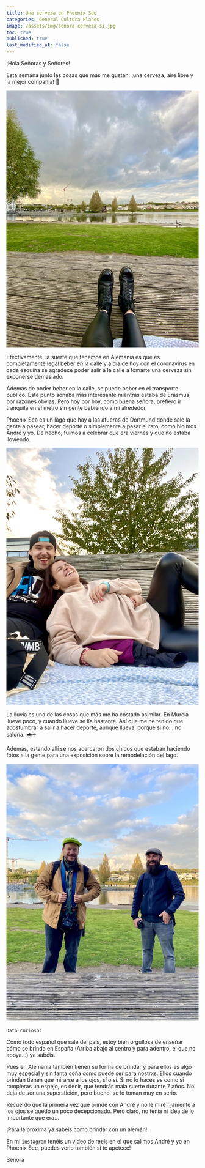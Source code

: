 ```yaml
---
title: Una cerveza en Phoenix See
categories: General Cultura Planes
image: /assets/img/senora-cerveza-si.jpg
toc: true
published: true
last_modified_at: false
---
```


¡Hola Señoras y Señores!


Esta semana junto las cosas que más me gustan: ¡una cerveza, aire libre y la mejor compañía! 🍻

![Relax](/assets/img/sea-pies.jpg)

Efectivamente, la suerte que tenemos en Alemania es que es completamente legal beber en la calle y a día de hoy con el coronavirus en cada esquina se agradece poder salir a la calle a tomarte una cerveza sin exponerse demasiado. 

Además de poder beber en la calle, se puede beber en el transporte público. Este punto sonaba más interesante mientras estaba de Erasmus, por razones obvias. Pero hoy por hoy, como buena señora, prefiero ir tranquila en el metro sin gente bebiendo a mi alrededor.  

Phoenix Sea es un lago que hay a las afueras de Dortmund donde sale la gente a pasear, hacer deporte o simplemente a pasar el rato, como hicimos André y yo. De hecho, fuimos a celebrar que era viernes y que no estaba lloviendo. 

![fun](/assets/img/andre-maria.jpg) 

La lluvia es una de las cosas que más me ha costado asimilar. En Murcia llueve poco, y cuando llueve se lía bastante. Así que me he tenido que acostumbrar a salir a hacer deporte, aunque llueva, porque si no… no saldría. 🌧☂

Además, estando allí se nos acercaron dos chicos que estaban haciendo fotos a la gente para una exposición sobre la remodelación del lago. 

![Fotografos](/assets/img/sea-fotografos.jpg)

`Dato curioso:`

Como todo español que sale del país, estoy bien orgullosa de enseñar cómo se brinda en España (Arriba abajo al centro y para adentro, el que no apoya…) ya sabéis. 

Pues en Alemania también tienen su forma de brindar y para ellos es algo muy especial y sin tanta coña como puede ser para nostrxs. Ellos cuando brindan tienen que mirarse a los ojos, sí o sí. Si no lo haces es como si rompieras un espejo, es decir, que tendrás mala suerte durante 7 años. No deja de ser una superstición, pero bueno, se lo toman muy en serio.


Recuerdo que la primera vez que brindé con André y no le miré fijamente a los ojos se quedó un poco decepcionado. Pero claro, no tenía ni idea de lo importante que era… 


¡Para la próxima ya sabéis como brindar con un alemán! 


En mi `instagram` tenéis un video de reels en el que salimos André y yo en Phoenix See, puedes verlo también si te apetece! 


Señora 








